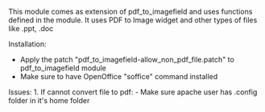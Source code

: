 This module comes as extension of pdf_to_imagefield and uses functions defined in the module.
It uses PDF to Image widget and other types of files like .ppt, .doc

Installation:
- Apply the patch "pdf_to_imagefield-allow_non_pdf_file.patch" to pdf_to_imagefield module
- Make sure to have OpenOffice "soffice" command installed

Issues:
    1. If cannot convert file to pdf:
        - Make sure apache user has .config folder in it's home folder